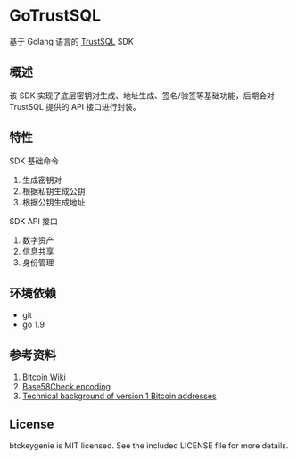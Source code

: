 # GoTrustSQL

基于 Golang 语言的 [TrustSQL](https://trustsql.qq.com/) SDK

## 概述

该 SDK 实现了底层密钥对生成、地址生成、签名/验签等基础功能，后期会对 TrustSQL 提供的 API 接口进行封装。


## 特性

SDK 基础命令

1. 生成密钥对
2. 根据私钥生成公钥
3. 根据公钥生成地址

SDK API 接口

1. 数字资产
2. 信息共享
3. 身份管理

## 环境依赖

* git
* go 1.9

## 参考资料

1. [Bitcoin Wiki](https://en.bitcoin.it/wiki/Main_Page)
2. [Base58Check encoding](https://en.bitcoin.it/wiki/Base58Check_encoding)
3. [Technical background of version 1 Bitcoin addresses](https://en.bitcoin.it/wiki/Technical_background_of_version_1_Bitcoin_addresses)

## License
btckeygenie is MIT licensed. See the included LICENSE file for more details.
